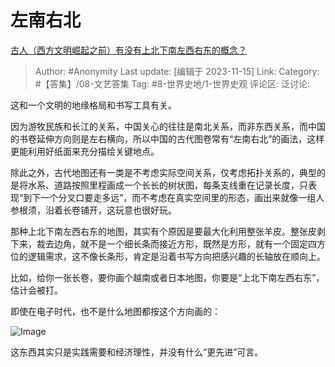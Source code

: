 # 左南右北
[古人（西方文明崛起之前）有没有上北下南左西右东的概念？](https://www.zhihu.com/question/630099562/answer/3289126416)

> Author: #Anonymity
> Last update: [编辑于 2023-11-15]
> Link:
> Category: #【答集】/08-文艺答集
> Tag: #8-世界史地/1-世界史观
> 评论区:
> 泛讨论:

这和一个文明的地缘格局和书写工具有关。

因为游牧民族和长江的关系，中国关心的往往是南北关系，而非东西关系，而中国的书卷延伸方向则是左右横向，所以中国的古代图卷常有“左南右北”的画法，这样更能利用好纸面来充分描绘关键地点。

除此之外，古代地图还有一类是不考虑实际空间关系，仅考虑拓扑关系的，典型的是将水系、道路按照里程画成一个长长的树状图，每条支线重在记录长度，只表现“到下一个分叉口要走多远”，而不考虑在真实空间里的形态，画出来就像一组人参根须，沿着长卷铺开，这玩意也很好玩。

那种上北下南左西右东的地图，其实有个原因是要最大化利用整张羊皮。整张皮剥下来，裁去边角，就不是一个细长条而接近方形，既然是方形，就有一个固定四方位的逻辑需求，这不像长条形，肯定是沿着书写方向把感兴趣的长轴放在顺向上。

比如，给你一张长卷，要你画个越南或者日本地图，你要是“上北下南左西右东”，估计会被打。

即使在电子时代，也不是什么地图都按这个方向画的：

![Image](https://picx.zhimg.com/50/v2-28967632b95064eb60e1ab0564829a21_720w.jpg?source=1940ef5c)

这东西其实只是实践需要和经济理性，并没有什么“更先进”可言。
